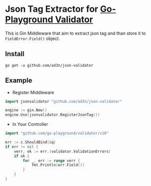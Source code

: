 # Json Tag Extractor for [Go-Playground Validator](https://github.com/go-playground/validator)

This is Gin Middleware that aim to extract json tag and than store it to `FieldError.Field()` object.

## Install

`go get -u github.com/ad3n/json-validator`

## Example

- Register Middleware

```go
import jsonvalidator "github.com/ad3n/json-validator"

engine := gin.New()
engine.Use(jsonvalidator.RegisterJsonTag())
```

- In Your Controller

```go
import "github.com/go-playground/validator/v10"

err := c.ShouldBind(&q)
if err != nil {
    verr, ok := err.(validator.ValidationErrors)
    if ok {
        for _, err := range verr {
            fmt.Println(err.Field())
        }
    }
}
```
